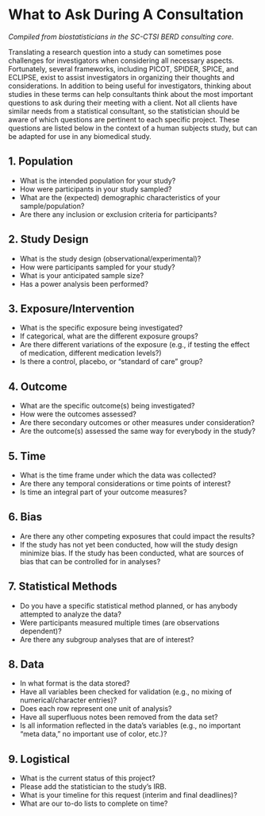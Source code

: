 # What to Ask During A Consultation

*Compiled from biostatisticians in the SC-CTSI BERD consulting core.*

Translating a research question into a study can sometimes pose challenges for investigators when considering all necessary aspects. Fortunately, several frameworks, including PICOT, SPIDER, SPICE, and ECLIPSE, exist to assist investigators in organizing their thoughts and considerations. In addition to being useful for investigators, thinking about studies in these terms can help consultants think about the most important questions to ask during their meeting with a client. Not all clients have similar needs from a statistical consultant, so the statistician should be aware of which questions are pertinent to each specific project. These questions are listed below in the context of a human subjects study, but can be adapted for use in any biomedical study.

## 1. Population

* What is the intended population for your study?
* How were participants in your study sampled?
* What are the (expected) demographic characteristics of your sample/population?
* Are there any inclusion or exclusion criteria for participants?

## 2. Study Design

* What is the study design (observational/experimental)?
* How were participants sampled for your study? 
* What is your anticipated sample size?
* Has a power analysis been performed?

## 3. Exposure/Intervention

* What is the specific exposure being investigated?
* If categorical, what are the different exposure groups?
* Are there different variations of the exposure (e.g., if testing the effect of medication, different medication levels?)
* Is there a control, placebo, or “standard of care” group?

## 4. Outcome

* What are the specific outcome(s) being investigated?
* How were the outcomes assessed?
* Are there secondary outcomes or other measures under consideration?
* Are the outcome(s) assessed the same way for everybody in the study?

## 5. Time

* What is the time frame under which the data was collected?
* Are there any temporal considerations or time points of interest?
* Is time an integral part of your outcome measures?

## 6. Bias

* Are there any other competing exposures that could impact the results?
* If the study has not yet been conducted, how will the study design minimize bias. If the study has been conducted, what are sources of bias that can be controlled for in analyses?

## 7. Statistical Methods

* Do you have a specific statistical method planned, or has anybody attempted to analyze the data?
* Were participants measured multiple times (are observations dependent)?
* Are there any subgroup analyses that are of interest?

## 8. Data

* In what format is the data stored?
* Have all variables been checked for validation (e.g., no mixing of numerical/character entries)?
* Does each row represent one unit of analysis?
* Have all superfluous notes been removed from the data set?
* Is all information reflected in the data’s variables (e.g., no important “meta data,” no important use of color, etc.)?

## 9. Logistical

* What is the current status of this project?
* Please add the statistician to the study’s IRB.
* What is your timeline for this request (interim and final deadlines)?
* What are our to-do lists to complete on time?
